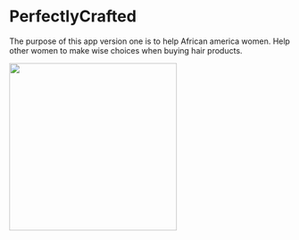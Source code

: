 # PerfectlyCrafted
The purpose of this app version one is to help African america women. Help other women to make wise choices when buying hair products.  

<img src="https://github.com/Ashlirankin18/PerfectlyCrafted/blob/master/Perfectly%20Crafted.gif" width= "300">
